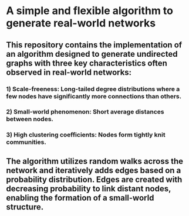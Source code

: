 # A simple and flexible algorithm to generate real-world networks

## This repository contains the implementation of an algorithm designed to generate undirected graphs with three key characteristics often observed in real-world networks:
### 1) Scale-freeness: Long-tailed degree distributions where a few nodes have significantly more connections than others.
### 2) Small-world phenomenon: Short average distances between nodes.
### 3) High clustering coefficients: Nodes form tightly knit communities.



## The algorithm utilizes random walks across the network and iteratively adds edges based on a probability distribution. Edges are created with decreasing probability to link distant nodes, enabling the formation of a small-world structure.
